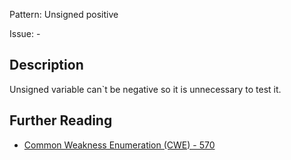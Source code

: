 Pattern: Unsigned positive

Issue: -

## Description

Unsigned variable can`t be negative so it is unnecessary to test it.

## Further Reading

* [Common Weakness Enumeration (CWE) - 570](https://cwe.mitre.org/data/definitions/570.html)